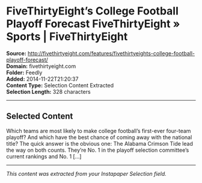 # FiveThirtyEight’s College Football Playoff Forecast FiveThirtyEight » Sports | FiveThirtyEight

**Source:** http://fivethirtyeight.com/features/fivethirtyeights-college-football-playoff-forecast/  
**Domain:** fivethirtyeight.com  
**Folder:** Feedly  
**Added:** 2014-11-22T21:20:37  
**Content Type:** Selection Content Extracted  
**Selection Length:** 328 characters  


---

## Selected Content

Which teams are most likely to make college football’s first-ever four-team playoff? And which have the best chance of coming away with the national title? The quick answer is the obvious one: The Alabama Crimson Tide lead the way on both counts. They’re No. 1 in the playoff selection committee’s current rankings and No. 1 […]

---

*This content was extracted from your Instapaper Selection field.*